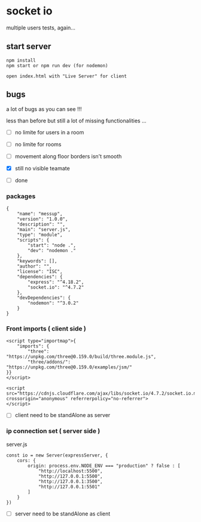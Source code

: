 # socket io 

multiple users tests, again...

## start server

    npm install
    npm start or npm run dev (for nodemon)

    open index.html with "Live Server" for client

## bugs

a lot of bugs as you can see !!!

less than before but still a lot of missing functionalities ...

- [ ] no limite for users in a room
- [ ] no limite for rooms
- [ ] movement along floor borders isn't smooth
- [x] still no visible teamate

- [ ] done

### packages
    
    {
        "name": "messup",
        "version": "1.0.0",
        "description": "",
        "main": "server.js",
        "type": "module",
        "scripts": {
            "start": "node .",
            "dev": "nodemon ."
        },
        "keywords": [],
        "author": "",
        "license": "ISC",
        "dependencies": {
            "express": "^4.18.2",
            "socket.io": "^4.7.2"
        },
        "devDependencies": {
            "nodemon": "^3.0.2"
        }
    }

### Front imports ( client side )

    <script type="importmap">{
        "imports": {
            "three": "https://unpkg.com/three@0.159.0/build/three.module.js",
            "three/addons/": "https://unpkg.com/three@0.159.0/examples/jsm/"
    }}
    </script>

    <script src="https://cdnjs.cloudflare.com/ajax/libs/socket.io/4.7.2/socket.io.min.js" crossorigin="anonymous" referrerpolicy="no-referrer">
    </script>

- [ ] client need to be standAlone as server

### ip connection set ( server side )

server.js

    const io = new Server(expressServer, {
        cors: {
            origin: process.env.NODE_ENV === "production" ? false : [
                "http://localhost:5500",
                "http://127.0.0.1:5500",
                "http://127.0.0.1:3500",
                "http://127.0.0.1:5501"
            ]
        }
    })

- [ ] server need to be standAlone as client